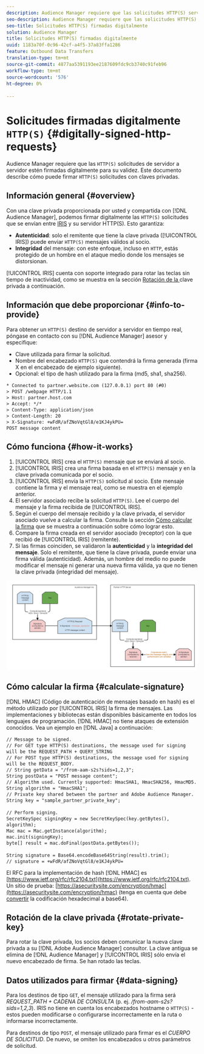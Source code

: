 ```yaml
---
description: Audience Manager requiere que las solicitudes HTTP(S) servidor a servidor estén firmadas digitalmente para su validez. Este documento describe cómo puede firmar solicitudes HTTP con claves privadas.
seo-description: Audience Manager requiere que las solicitudes HTTP(S) servidor a servidor estén firmadas digitalmente para su validez. Este documento describe cómo puede firmar solicitudes HTTP(S) con claves privadas.
seo-title: Solicitudes HTTP(S) firmadas digitalmente
solution: Audience Manager
title: Solicitudes HTTP(S) firmadas digitalmente
uuid: 1183a70f-0c96-42cf-a4f5-37a83ffa1286
feature: Outbound Data Transfers
translation-type: tm+mt
source-git-commit: 4877aa5391193ee2187609fdc9cb3740c91feb96
workflow-type: tm+mt
source-wordcount: '576'
ht-degree: 0%

---
```



# Solicitudes firmadas digitalmente `HTTP(S)` {#digitally-signed-http-requests}

Audience Manager requiere que las `HTTP(S)` solicitudes de servidor a servidor estén firmadas digitalmente para su validez. Este documento describe cómo puede firmar `HTTP(S)` solicitudes con claves privadas.

## Información general {#overview}

<!-- digitally_signed_http_requests.xml -->

Con una clave privada proporcionada por usted y compartida con [!DNL Audience Manager], podemos firmar digitalmente las `HTTP(S)` solicitudes que se envían entre [IRIS](../../../reference/system-components/components-data-action.md#iris) y su servidor HTTP(S). Esto garantiza:

* **Autenticidad**: solo el remitente que tiene la clave privada ([!UICONTROL IRIS]) puede enviar  `HTTP(S)` mensajes válidos al socio.
* **Integridad** del mensaje: con este enfoque, incluso en  `HTTP`, estás protegido de un hombre en el ataque medio donde los mensajes se distorsionan.

[!UICONTROL IRIS] cuenta con soporte integrado para rotar las teclas sin tiempo de inactividad, como se muestra en la sección  [Rotación de la ](../../../integration/receiving-audience-data/real-time-outbound-transfers/digitally-signed-http-requests.md#rotate-private-key) clave privada a continuación.

## Información que debe proporcionar {#info-to-provide}

Para obtener un `HTTP(S)` destino de servidor a servidor en tiempo real, póngase en contacto con su [!DNL Audience Manager] asesor y especifique:

* Clave utilizada para firmar la solicitud.
* Nombre del encabezado `HTTP(S)` que contendrá la firma generada (firma X en el encabezado de ejemplo siguiente).
* Opcional: el tipo de hash utilizado para la firma (md5, sha1, sha256).

```
* Connected to partner.website.com (127.0.0.1) port 80 (#0)
> POST /webpage HTTP/1.1
> Host: partner.host.com
> Accept: */*
> Content-Type: application/json
> Content-Length: 20
> X-Signature: +wFdR/afZNoVqtGl8/e1KJ4ykPU=
POST message content
```

## Cómo funciona {#how-it-works}

1. [!UICONTROL IRIS] crea el  `HTTP(S)` mensaje que se enviará al socio.
1. [!UICONTROL IRIS] crea una firma basada en el  `HTTP(S)` mensaje y en la clave privada comunicada por el socio.
1. [!UICONTROL IRIS] envía la  `HTTP(S)` solicitud al socio. Este mensaje contiene la firma y el mensaje real, como se muestra en el ejemplo anterior.
1. El servidor asociado recibe la solicitud `HTTP(S)`. Lee el cuerpo del mensaje y la firma recibida de [!UICONTROL IRIS].
1. Según el cuerpo del mensaje recibido y la clave privada, el servidor asociado vuelve a calcular la firma. Consulte la sección [Cómo calcular la firma](../../../integration/receiving-audience-data/real-time-outbound-transfers/digitally-signed-http-requests.md#calculate-signature) que se muestra a continuación sobre cómo lograr esto.
1. Compare la firma creada en el servidor asociado (receptor) con la que recibió de [!UICONTROL IRIS] (remitente).
1. Si las firmas coinciden, se validaron la **autenticidad** y la **integridad del mensaje**. Solo el remitente, que tiene la clave privada, puede enviar una firma válida (autenticidad). Además, un hombre del medio no puede modificar el mensaje ni generar una nueva firma válida, ya que no tienen la clave privada (integridad del mensaje).

![](assets/iris-digitally-sign-http-request.png)

## Cómo calcular la firma {#calculate-signature}

[!DNL HMAC] (Código de autenticación de mensajes basado en hash) es el método utilizado por  [!UICONTROL IRIS] la firma de mensajes. Las implementaciones y bibliotecas están disponibles básicamente en todos los lenguajes de programación. [!DNL HMAC] no tiene ataques de extensión conocidos. Vea un ejemplo en [!DNL Java] a continuación:

```
// Message to be signed.
// For GET type HTTP(S) destinations, the message used for signing will be the REQUEST_PATH + QUERY_STRING
// For POST type HTTP(S) destinations, the message used for signing will be the REQUEST_BODY.
// String getData = "/from-aam-s2s?sids=1,2,3";
String postData = "POST message content";
// Algorithm used. Currently supported: HmacSHA1, HmacSHA256, HmacMD5.
String algorithm = "HmacSHA1";
// Private key shared between the partner and Adobe Audience Manager.
String key = "sample_partner_private_key";
  
// Perform signing.
SecretKeySpec signingKey = new SecretKeySpec(key.getBytes(), algorithm);
Mac mac = Mac.getInstance(algorithm);
mac.init(signingKey);
byte[] result = mac.doFinal(postData.getBytes());
  
String signature = Base64.encodeBase64String(result).trim(); 
// signature = +wFdR/afZNoVqtGl8/e1KJ4ykPU=
```

El RFC para la implementación de hash [!DNL HMAC] es [https://www.ietf.org/rfc/rfc2104.txt](https://www.ietf.org/rfc/rfc2104.txt). Un sitio de prueba: [https://asecuritysite.com/encryption/hmac](https://asecuritysite.com/encryption/hmac) (tenga en cuenta que debe [convertir](https://tomeko.net/online_tools/hex_to_base64.php?lang=en) la codificación hexadecimal a base64).

## Rotación de la clave privada {#rotate-private-key}

Para rotar la clave privada, los socios deben comunicar la nueva clave privada a su [!DNL Adobe Audience Manager] consultor. La clave antigua se elimina de [!DNL Audience Manager] y [!UICONTROL IRIS] sólo envía el nuevo encabezado de firma. Se han rotado las teclas.

## Datos utilizados para firmar {#data-signing}

Para los destinos de tipo `GET`, el mensaje utilizado para la firma será *REQUEST_PATH + CADENA DE CONSULTA* (p. ej. */from-aam-s2s?sids=1,2,3*). IRIS no tiene en cuenta los encabezados hostname o `HTTP(S)` - estos pueden modificarse o configurarse incorrectamente en la ruta o informarse incorrectamente.

Para destinos de tipo `POST`, el mensaje utilizado para firmar es el *CUERPO DE SOLICITUD*. De nuevo, se omiten los encabezados u otros parámetros de solicitud.
